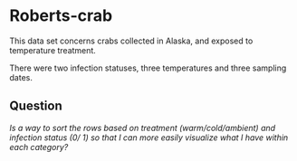# Roberts-crab

This data set concerns crabs collected in Alaska, and exposed to temperature treatment.

There were two infection statuses, three temperatures and three sampling dates.

## Question 
_Is a way to sort the rows based on treatment (warm/cold/ambient) and infection status (0/ 1) so that I can more easily visualize what I have within each category?_